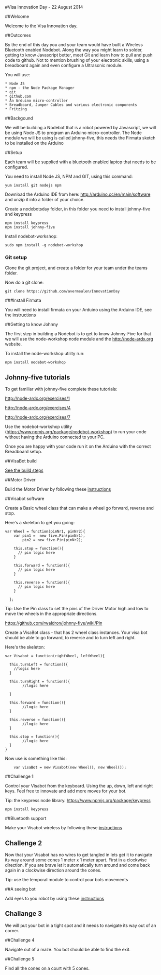 #Visa Innovation Day - 22 August 2014

##Welcome

Welcome to the Visa Innovation day.

##Outcomes

By the end of this day you and your team would have built a Wireless Bluetooth enabled Nodebot. Along the way you might learn to solder, getting to know Javascript better, meet Git and learn how to pull and push code to github. Not to mention brushing of your electronic skills, using a breadboard again and even configure a Ultrasonic module. 

You will use:

	* Node JS
	* npm - the Node Package Manager
	* git
	* github.com
	* An Arduino micro-controller
	* Breadboard, Jumper Cables and various electronic components
	* Fritzing	

##Backgound

We will be building a Nodebot that is a robot powered by Javascript, we will be using Node JS to program an Arduino micro-controller. The Node module we will be using is called johnny-five, this needs the Firmata sketch to be installed on the Arduino

##Setup
 
Each team will be supplied with a bluetooth enabled laptop that needs to be configured.

You need to install Node JS, NPM and GIT, using this command:

	yum install git nodejs npm

Download the Arduino IDE from here: http://arduino.cc/en/main/software and unzip it into a folder of your choice.

Create a nodebotsday folder, in this folder you need to install johnny-five and keypress

	npm install keypress
	npm install johnny-five

Install nodebot-workshop:
	
	sudo npm install -g nodebot-workshop

### Git setup

Clone the git project, and create a folder for your team under the teams folder.

Now do a git clone:
	
	git clone https://github.com/avermeulen/InnovationDay


###Install Firmata

You will need to install firmata on your Arduino using the Arduino IDE, see the [instructions](./Johnny5Intro.md)

##Getting to know Johnny

The first step in building a Nodebot is to get to know Johnny-Five for that we will use the node-workshop node module and the http://node-ardx.org website.

To install the node-workshop utility run:
	
	npm install nodebot-workshop 

## Johnny-five tutorials

To get familiar with johnny-five complete these tutorials:

http://node-ardx.org/exercises/1

http://node-ardx.org/exercises/4

http://node-ardx.org/exercises/7

Use the nodebot-workshop utility (https://www.npmjs.org/package/nodebot-workshop) to run your code without having the Arduino connected to your PC. 

Once you are happy with your code run it on the Arduino with the correct Breadboard setup.


##VisaBot build

[See the build steps](./VisaBotBuild.md)

##Motor Driver

Build the Motor Driver by following these [instructions](./MotorDriver.md)

##Visabot software

Create a Basic wheel class that can make a wheel go forward, reverse and stop.

Here's a skeleton to get you going:

```
var Wheel = function(pinNr1, pinNr2){
    var pin1 =  new five.Pin(pinNr1),
        pin2 = new five.Pin(pinNr2);

    this.stop = function(){
      // pin logic here
    }

    this.forward = function(){
      // pin logic here
    }

    this.reverse = function(){
      // pin logic here
    }

  };
```

Tip: 
	Use the Pin class to set the pins of the Driver Motor high and low to move the wheels in the appropriate directions.

https://github.com/rwaldron/johnny-five/wiki/Pin

Create a VisaBot class - that has 2 wheel class instances. Your visa bot should be able to go forward, to reverse and to turn left and right.

Here's the skeleton:

```
var Visabot = function(rightWheel, leftWheel){
  
  this.turnLeft = function(){
    //logic here
  }

  this.turnRight = function(){
  	    //logic here

  }

  this.forward = function(){
	    //logic here    
  }

  this.reverse = function(){
        //logic here
  }

  this.stop = function(){
        //logic here
  }
}
```

Now use is something like this:

```
	var visaBot = new Visabot(new Wheel(), new Wheel());
```

##Challenge 1

Control your Visabot from the keyboard. Using the up, down, left and right keys. Feel free to innovate and add more moves for your bot.

Tip: the keypress node library. https://www.npmjs.org/package/keypress
	
	npm install keypress

##Bluetooth support

Make your Visabot wireless by following these [instructions](./BluetoothSetup.md)

## Challenge 2

Now that your Visabot has no wires to get tangled in lets get it to navigate its way around some cones 1 meter x 1 meter apart. First in a clockwise direction. If you are brave let it automatically turn around and come back again in a clockwise direction around the cones.

Tip: use the temporal module to control your bots movements

##A seeing bot

Add eyes to you robot by using these [instructions](./UltraSonicSupport.md)

## Challange 3

We will put your bot in a tight spot and it needs to navigate its way out of an corner.

##Challenge 4
	
Navigate out of a maze. You bot should be able to find the exit.

##Challenge 5

Find all the cones on a court with 5 cones.







